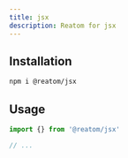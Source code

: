 ```yaml
---
title: jsx
description: Reatom for jsx
---
```


## Installation

```sh
npm i @reatom/jsx
```

## Usage

```ts
import {} from '@reatom/jsx'

// ...
```
